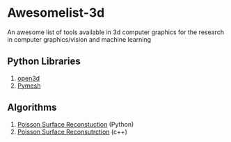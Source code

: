 # Awesomelist-3d
An awesome list of tools available in 3d computer graphics for the research in computer graphics/vision and machine learning

## Python Libraries
1. [open3d](http://open3d.org/)
2. [Pymesh](https://pymesh.readthedocs.io)

## Algorithms
1. [Poisson Surface Reconstuction](https://github.com/mmolero/pypoisson) (Python)
2. [Poisson Surface Reconsutrction](http://www.cs.jhu.edu/~misha/Code/PoissonRecon/Version12.00/) (c++)
